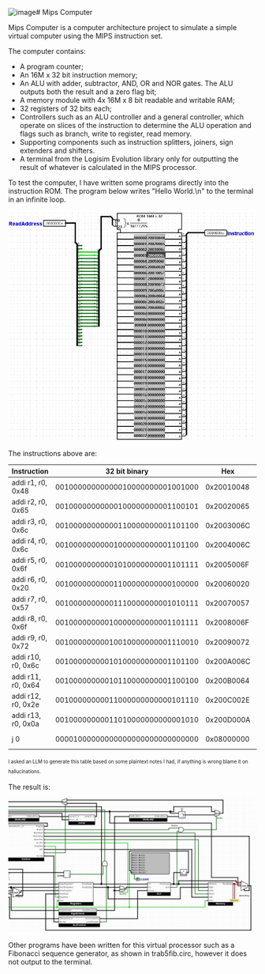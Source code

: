 ![image](https://github.com/izcoser/mips-computer/assets/76838137/dc484198-4274-43b8-abf6-ff51cb0b7122)# Mips Computer

Mips Computer is a computer architecture project to simulate a simple virtual computer using the MIPS instruction set.

The computer contains:

* A program counter;
* An 16M x 32 bit instruction memory;
* An ALU with adder, subtractor, AND, OR and NOR gates. The ALU outputs both the result and a zero flag bit;
* A memory module with 4x 16M x 8 bit readable and writable RAM;
* 32 registers of 32 bits each;
* Controllers such as an ALU controller and a general controller, which operate on slices of the instruction to determine the ALU operation and flags such as branch, write to register, read memory.
* Supporting components such as instruction splitters, joiners, sign extenders and shifters.
* A terminal from the Logisim Evolution library only for outputting the result of whatever is calculated in the MIPS processor.

To test the computer, I have written some programs directly into the instruction ROM. The program below writes "Hello World.\n" to the terminal in an infinite loop.

![MIPS instructions](https://github.com/izcoser/mips-computer/blob/master/images/instruction_memory.jpg?raw=true)

The instructions above are:

| Instruction          | 32 bit binary             | Hex        | Action          |
| -------------------- | ------------------------- | ---------- | --------------- |
| addi r1, r0, 0x48    | 00100000000000010000000001001000 | 0x20010048 | 'H' to $1      |
| addi r2, r0, 0x65    | 00100000000000100000000001100101 | 0x20020065 | 'e' to $2      |
| addi r3, r0, 0x6c    | 00100000000000110000000001101100 | 0x2003006C | 'l' to $3      |
| addi r4, r0, 0x6c    | 00100000000001000000000001101100 | 0x2004006C | 'l' to $4      |
| addi r5, r0, 0x6f    | 00100000000001010000000001101111 | 0x2005006F | 'o' to $5      |
| addi r6, r0, 0x20    | 00100000000001100000000000100000 | 0x20060020 | ' ' to $6      |
| addi r7, r0, 0x57    | 00100000000001110000000001010111 | 0x20070057 | 'W' to $7      |
| addi r8, r0, 0x6f    | 00100000000010000000000001101111 | 0x2008006F | 'o' to $8      |
| addi r9, r0, 0x72    | 00100000000010010000000001110010 | 0x20090072 | 'r' to $9      |
| addi r10, r0, 0x6c   | 00100000000010100000000001101100 | 0x200A006C | 'l' to $10     |
| addi r11, r0, 0x64   | 00100000000010110000000001100100 | 0x200B0064 | 'd' to $11     |
| addi r12, r0, 0x2e   | 00100000000011000000000000101110 | 0x200C002E | '.' to $12     |
| addi r13, r0, 0x0a   | 00100000000011010000000000001010 | 0x200D000A | '\n' to $13    |
| j 0                  | 00001000000000000000000000000000 | 0x08000000 | Go to start. |

<sup><sub>I asked an LLM to generate this table based on some plaintext notes I had, if anything is wrong blame it on hallucinations.</sub></sup>

The result is:

![image](https://github.com/izcoser/mips-computer/blob/master/images/hello_world.jpg?raw=true)

Other programs have been written for this virtual processor such as a Fibonacci sequence generator, as shown in trab5fib.circ, however it does not output to the terminal.
